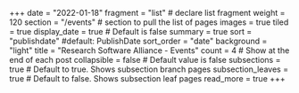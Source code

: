 +++
date = "2022-01-18"
fragment = "list" # declare list fragment
weight = 120
section = "/events" # section to pull the list of pages
images = true
tiled = true
display_date = true # Default is false
summary = true
sort = "publishdate" #default: PublishDate
sort_order = "date"
background = "light"
title = "Research Software Alliance - Events"
count = 4 # Show at the end of each post
collapsible = false # Default value is false
subsections = true # Default to true. Shows subsection branch pages
subsection_leaves = true # Default to false. Shows subsection leaf pages
read_more = true
+++
